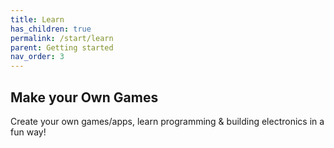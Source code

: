 ```yaml
---
title: Learn
has_children: true
permalink: /start/learn
parent: Getting started
nav_order: 3
---
```


## Make your Own Games

Create your own games/apps, learn programming & building electronics in a fun way!
